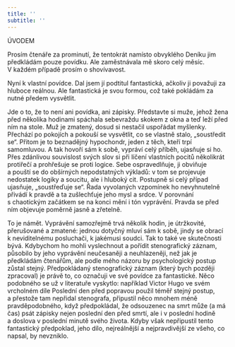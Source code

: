 ```yaml
---
title: ''
subtitle: ''
---
```


ÚVODEM

Prosím čtenáře za prominutí, že tentokrát namísto obvyklého Deníku jim předkládám pouze povídku. Ale zaměstnávala mě skoro celý měsíc. V každém případě prosím o shovívavost.

Nyní k vlastní povídce. Dal jsem jí podtitul fantastická, ačkoliv ji považuji za hluboce reálnou. Ale fantastická je svou formou, což také pokládám za nutné předem vysvětlit.

Jde o to, že to není ani povídka, ani zápisky. Představte si muže, jehož žena před několika hodinami spáchala sebevraždu skokem z okna a teď leží před ním na stole. Muž je zmatený, dosud si nestačil uspořádat myšlenky. Přechází po pokojích a pokouší se vysvětlit, co se vlastně stalo, „soustředit se“. Přitom je to beznadějný hypo­chondr, jeden z těch, kteří trpí samomluvou. A tak hovoří sám k sobě, vypráví celý příběh, ujasňuje si ho. Přes zdánlivou souvislost svých slov si při líčení vlastních pocitů několikrát protiřečí a prohřešuje se proti logice. Sebe ospravedlňuje, ji obviňuje a pouští se do obšírných nepodstatných výkladů: v tom se projevuje nedostatek logiky a soucitu, ale i hluboký cit. Postupně si celý případ ujasňuje, „soustřeďuje se“. Řada vyvolaných vzpomínek ho nevyhnutelně přivádí k pravdě a ta zušlechťuje jeho mysl a srdce. V porovnání s chaotickým začátkem se na konci mění i tón vyprávění. Pravda se před ním objevuje poměrně jasně a zřetelně.

To je námět. Vyprávění samozřejmě trvá několik hodin, je útržkovité, přerušované a zmatené: jednou dotyčný mluví sám k sobě, jindy se obrací k neviditelnému posluchači, k jakémusi soudci. Tak to také ve skutečnosti bývá. Kdybychom ho mohli vyslechnout a pořídit stenografický záznam, působilo by jeho vyprávění ne­učesaněji a neuhlazeněji, než jak je předkládám čtenářům, ale podle mého názoru by psychologický postup zůstal stejný. Předpokládaný stenografický záznam (který bych později zpracoval) je právě to, co označuji ve své povídce za fantastické. Něco podobného se už v literatuře vyskytlo: například Victor Hugo ve svém vrcholném díle Poslední den před popravou použil téměř stejný postup, a přestože tam nepřidal stenografa, připustil něco mnohem méně pravděpodobného, když předpokládal, že odsouzenec na smrt může (a má čas) psát zápisky nejen poslední den před smrtí, ale i v poslední hodině a doslova v poslední minutě svého života. Kdyby však nepřipustil tento fantastický předpoklad, jeho dílo, nejreálnější a nejpravdivější ze všeho, co napsal, by nevzniklo.
